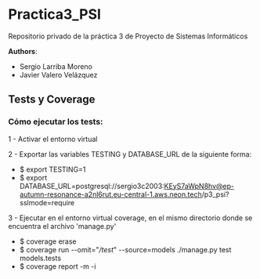 # Practica3_PSI
Repositorio privado de la práctica 3 de Proyecto de Sistemas Informáticos

**Authors**:
- Sergio Larriba Moreno
- Javier Valero Velázquez

## Tests y Coverage

### Cómo ejecutar los tests:

1 - Activar el entorno virtual

2 - Exportar las variables TESTING y DATABASE_URL de la siguiente forma:
  - $ export TESTING=1
  - $ export DATABASE_URL=postgresql://sergio3c2003:KEyS7aWpN8hv@ep-autumn-resonance-a2nl6rut.eu-central-1.aws.neon.tech/p3_psi?sslmode=require

3 - Ejecutar en el entorno virtual coverage, en el mismo directorio donde se encuentra el archivo 'manage.py'
  - $ coverage erase
  - $ coverage run --omit="*/test*" --source=models ./manage.py test models.tests
  - $ coverage report -m -i






